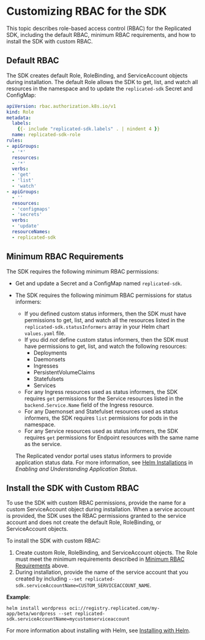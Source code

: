 # Customizing RBAC for the SDK

This topic describes role-based access control (RBAC) for the Replicated SDK, including the default RBAC, minimum RBAC requirements, and how to install the SDK with custom RBAC.

## Default RBAC

The SDK creates default Role, RoleBinding, and ServiceAccount objects during installation. The default Role allows the SDK to get, list, and watch all resources in the namespace and to update the `replicated-sdk` Secret and ConfigMap:

```yaml
apiVersion: rbac.authorization.k8s.io/v1
kind: Role
metadata:
  labels:
    {{- include "replicated-sdk.labels" . | nindent 4 }}
  name: replicated-sdk-role
rules:
- apiGroups:
  - '*'
  resources:
  - '*'
  verbs:
  - 'get'
  - 'list'
  - 'watch'
- apiGroups:
  - ''
  resources:
  - 'configmaps'
  - 'secrets'
  verbs:
  - 'update'
  resourceNames:
  - replicated-sdk
```

## Minimum RBAC Requirements

The SDK requires the following minimum RBAC permissions:
* Get and update a Secret and a ConfigMap named `replicated-sdk`.
* The SDK requires the following minimum RBAC permissions for status informers:
  * If you defined custom status informers, then the SDK must have permissions to get, list, and watch all the resources listed in the `replicated-sdk.statusInformers` array in your Helm chart `values.yaml` file.
  * If you did _not_ define custom status informers, then the SDK must have permissions to get, list, and watch the following resources:
    * Deployments
    * Daemonsets
    * Ingresses
    * PersistentVolumeClaims
    * Statefulsets
    * Services   
  * For any Ingress resources used as status informers, the SDK requires `get` permissions for the Service resources listed in the `backend.Service.Name` field of the Ingress resource.
  * For any Daemonset and Statefulset resources used as status informers, the SDK requires `list` permissions for pods in the namespace.
  * For any Service resources used as status informers, the SDK requires `get` permissions for Endpoint resources with the same name as the service.  

  The Replicated vendor portal uses status informers to provide application status data. For more information, see [Helm Installations](/vendor/insights-app-status#helm-installations) in _Enabling and Understanding Application Status_.
## Install the SDK with Custom RBAC

To use the SDK with custom RBAC permissions, provide the name for a custom ServiceAccount object during installation. When a service account is provided, the SDK uses the RBAC permissions granted to the service account and does not create the default Role, RoleBinding, or ServiceAccount objects.

To install the SDK with custom RBAC:

1. Create custom Role, RoleBinding, and ServiceAccount objects. The Role must meet the minimum requirements described in [Minimum RBAC Requirements](#minimum-rbac-requirements) above.
1. During installation, provide the name of the service account that you created by including `--set replicated-sdk.serviceAccountName=CUSTOM_SERVICEACCOUNT_NAME`.

  **Example**:

  ```
  helm install wordpress oci://registry.replicated.com/my-app/beta/wordpress --set replicated-sdk.serviceAccountName=mycustomserviceaccount
  ```

 For more information about installing with Helm, see [Installing with Helm](/vendor/install-with-helm).  